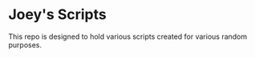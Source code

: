 # Joey's Scripts

This repo is designed to hold various scripts created for various random purposes.
